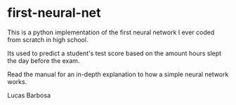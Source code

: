 # first-neural-net
This is a python implementation of the first neural network I ever coded from scratch in high school. 

Its used to predict a student's test score based on the amount hours slept the day before the exam. 

Read the manual for an in-depth explanation to how a simple neural network works.

Lucas Barbosa
